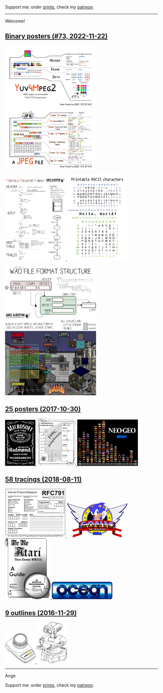 Support me: order [prints](http://prints.corkami.com/), check my [patreon](https://www.patreon.com/corkami).

---
Welcome!

## <a href="binary/README.md">Binary posters (#73, 2022-11-22)
<img src="binary/y4m_yuv.png" width="300"> <img src="binary/JPG.png" width="300">

<img src="binary/PDF.png" width="200"> <img src="binary/charsets/ASCIIprintable.png" width="200">

<img src="binary/wad_structure.png" width="300"> <img src="binary/wad.png" width="300">
</a>

## <a href="posters/README.md">25 posters (2017-10-30)
<img src="posters/MS067OldVuln.png" width="100"> <img src="posters/STM32F40xxx.png" width="130"> <img src="posters/NeoGeo.png" width="200">
</a> 

## <a href="tracing/README.md">58 tracings (2018-08-11)
<img src="tracing/rfc791.png" width="200"> <img src="tracing/sonic.png" width="200"> <img src="tracing/DeReAtari.png" width="150"> <img src="tracing/ocean.png" width="200">
</a>

## <a href="outline/README.md">9 outlines (2016-11-29)
<img src="outline/AtariCX30.png" width="100"> <img src="outline/rob.png" width="100">
</a>

---
Ange

Support me: order [prints](http://prints.corkami.com/), check my [patreon](https://www.patreon.com/corkami).
